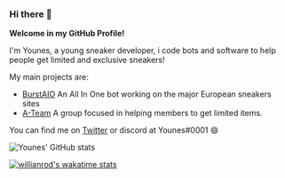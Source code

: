 ### Hi there 👋

**Welcome in my GitHub Profile!**

I'm Younes, a young sneaker developer, i code bots and software to help people get limited and exclusive sneakers!

My main projects are:

- [BurstAIO](https://burstaio.com) An All In One bot working on the major European sneakers sites
- [A-Team](https://ateam-eu.com) A group focused in helping members to get limited items.

You can find me on [Twitter](https://twitter.com/you_aio) or discord at Younes#0001 😄



![Younes' GitHub stats](https://github-readme-stats.vercel.app/api?username=younesdev1&show_icons=true&theme=tokyonight&count_private=true)


[![willianrod's wakatime stats](https://github-readme-stats.vercel.app/api/wakatime?username=younesdev1)](https://github.com/anuraghazra/github-readme-stats)
